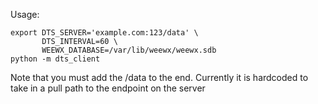 Usage:

    export DTS_SERVER='example.com:123/data' \
           DTS_INTERVAL=60 \
           WEEWX_DATABASE=/var/lib/weewx/weewx.sdb
    python -m dts_client

Note that you must add the /data to the end. Currently it is hardcoded to take in a pull
path to the endpoint on the server

